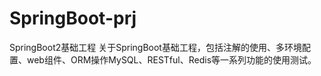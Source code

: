 # SpringBoot-prj
SpringBoot2基础工程
关于SpringBoot基础工程，包括注解的使用、多环境配置、web组件、ORM操作MySQL、RESTful、Redis等一系列功能的使用测试。
